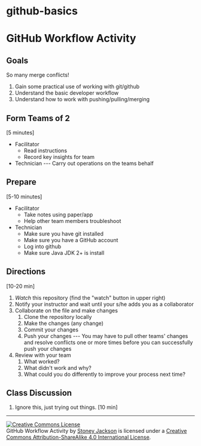 # github-basics

# GitHub Workflow Activity

## Goals
So many merge conflicts!

1. Gain some practical use of working with git/github
2. Understand the basic developer workflow
3. Understand how to work with pushing/pulling/merging

## Form Teams of 2
[5 minutes]

- Facilitator
    - Read instructions
    - Record key insights for team
- Technician --- Carry out operations on the teams behalf

## Prepare
[5-10 minutes]

- Facilitator
    - Take notes using paper/app
    - Help other team members troubleshoot
- Technician
    - Make sure you have git installed
    - Make sure you have a GitHub account
    - Log into github
    - Make sure Java JDK 2+ is install

## Directions
[10-20 min]

1. _Watch_ this repository (find the "watch" button in upper right)
2. Notify your instructor and wait until your s/he adds you as a collaborator
3. Collaborate on the file and make changes
    1. Clone the repository locally
    2. Make the changes (any change)
    3. Commit your changes
    4. Push your changes --- You may have to pull other teams' changes and
       resolve conflicts one or more times before you can successfully push your
       changes
4. Review with your team
    1. What worked? 
    2. What didn't work and why?
    3. What could you do differently to improve your process next time?

## Class Discussion
1. Ignore this, just trying out things. 
[10 min]

---------
<footer>
<a rel="license" href="http://creativecommons.org/licenses/by-sa/4.0/"><img
  alt="Creative Commons License" style="border-width:0"
  src="https://i.creativecommons.org/l/by-sa/4.0/88x31.png" /></a><br /><span
  xmlns:dct="http://purl.org/dc/terms/" property="dct:title">GitHub Workflow
  Activity</span> by <a xmlns:cc="http://creativecommons.org/ns#"
  href="https://github.com/StoneyJackson" property="cc:attributionName"
  rel="cc:attributionURL">Stoney Jackson</a> is licensed under a <a
  rel="license" href="http://creativecommons.org/licenses/by-sa/4.0/">Creative
  Commons Attribution-ShareAlike 4.0 International License</a>.
</footer>
